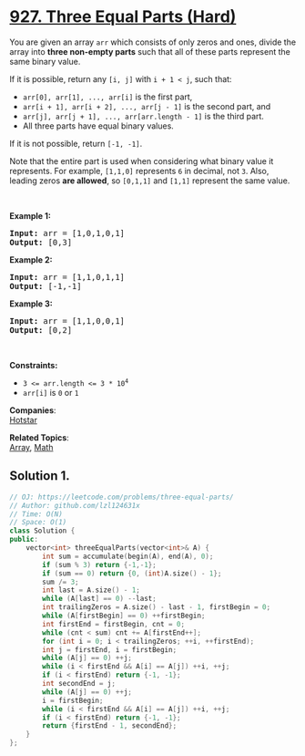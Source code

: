 # [927. Three Equal Parts (Hard)](https://leetcode.com/problems/three-equal-parts/)

<p>You are given an array <code>arr</code> which consists of only zeros and ones, divide the array into <strong>three non-empty parts</strong> such that all of these parts represent the same binary value.</p>

<p>If it is possible, return any <code>[i, j]</code> with <code>i + 1 &lt; j</code>, such that:</p>

<ul>
	<li><code>arr[0], arr[1], ..., arr[i]</code> is the first part,</li>
	<li><code>arr[i + 1], arr[i + 2], ..., arr[j - 1]</code> is the second part, and</li>
	<li><code>arr[j], arr[j + 1], ..., arr[arr.length - 1]</code> is the third part.</li>
	<li>All three parts have equal binary values.</li>
</ul>

<p>If it is not possible, return <code>[-1, -1]</code>.</p>

<p>Note that the entire part is used when considering what binary value it represents. For example, <code>[1,1,0]</code> represents <code>6</code> in decimal, not <code>3</code>. Also, leading zeros <strong>are allowed</strong>, so <code>[0,1,1]</code> and <code>[1,1]</code> represent the same value.</p>

<p>&nbsp;</p>
<p><strong>Example 1:</strong></p>
<pre><strong>Input:</strong> arr = [1,0,1,0,1]
<strong>Output:</strong> [0,3]
</pre><p><strong>Example 2:</strong></p>
<pre><strong>Input:</strong> arr = [1,1,0,1,1]
<strong>Output:</strong> [-1,-1]
</pre><p><strong>Example 3:</strong></p>
<pre><strong>Input:</strong> arr = [1,1,0,0,1]
<strong>Output:</strong> [0,2]
</pre>
<p>&nbsp;</p>
<p><strong>Constraints:</strong></p>

<ul>
	<li><code>3 &lt;= arr.length &lt;= 3 * 10<sup>4</sup></code></li>
	<li><code>arr[i]</code> is <code>0</code> or <code>1</code></li>
</ul>


**Companies**:  
[Hotstar](https://leetcode.com/company/hotstar)

**Related Topics**:  
[Array](https://leetcode.com/tag/array/), [Math](https://leetcode.com/tag/math/)

## Solution 1.

```cpp
// OJ: https://leetcode.com/problems/three-equal-parts/
// Author: github.com/lzl124631x
// Time: O(N)
// Space: O(1)
class Solution {
public:
    vector<int> threeEqualParts(vector<int>& A) {
        int sum = accumulate(begin(A), end(A), 0);
        if (sum % 3) return {-1,-1};
        if (sum == 0) return {0, (int)A.size() - 1};
        sum /= 3; 
        int last = A.size() - 1;
        while (A[last] == 0) --last;
        int trailingZeros = A.size() - last - 1, firstBegin = 0;
        while (A[firstBegin] == 0) ++firstBegin;
        int firstEnd = firstBegin, cnt = 0;
        while (cnt < sum) cnt += A[firstEnd++];
        for (int i = 0; i < trailingZeros; ++i, ++firstEnd);
        int j = firstEnd, i = firstBegin;
        while (A[j] == 0) ++j;
        while (i < firstEnd && A[i] == A[j]) ++i, ++j;
        if (i < firstEnd) return {-1, -1};
        int secondEnd = j;
        while (A[j] == 0) ++j;
        i = firstBegin;
        while (i < firstEnd && A[i] == A[j]) ++i, ++j;
        if (i < firstEnd) return {-1, -1};
        return {firstEnd - 1, secondEnd};
    }
};
```
